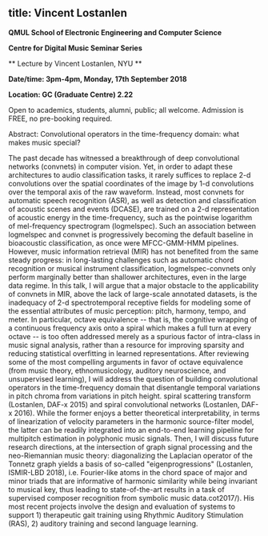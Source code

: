 
title: Vincent Lostanlen
-----------------


**QMUL School of Electronic Engineering and Computer Science**

**Centre for Digital Music Seminar Series**

** Lecture by Vincent Lostanlen, NYU
**

**Date/time: 3pm-4pm, Monday, 17th September 2018**

**Location: GC (Graduate Centre) 2.22**

Open to academics, students, alumni, public; all welcome. 
Admission is FREE, no pre-booking required.


Abstract: 
Convolutional operators in the time-frequency domain: what makes music 
special?

The past decade has witnessed a breakthrough of deep convolutional 
networks (convnets) in computer vision. Yet, in order to adapt these 
architectures to audio classification tasks, it rarely suffices to 
replace 2-d convolutions over the spatial coordinates of the image by 
1-d convolutions over the temporal axis of the raw waveform. Instead, 
most convnets for automatic speech recognition (ASR), as well as 
detection and classification of acoustic scenes and events (DCASE), are 
trained on a 2-d representation of acoustic energy in the 
time-frequency, such as the pointwise logarithm of mel-frequency 
spectrogram (logmelspec). Such an association between logmelspec and 
convnet is progressively becoming the default baseline in bioacoustic 
classification, as once were MFCC-GMM-HMM pipelines. However, music 
information retrieval (MIR) has not benefited from the same steady 
progress: in long-lasting challenges such as automatic chord recognition 
or musical instrument classification, logmelspec-convnets only perform 
marginally better than shallower architectures, even in the large data 
regime.
In this talk, I will argue that a major obstacle to the applicability of 
convnets in MIR, above the lack of large-scale annotated datasets, is 
the inadequacy of 2-d spectrotemporal receptive fields for modeling some 
of the essential attributes of music perception: pitch, harmony, tempo, 
and meter. In particular, octave equivalence -- that is, the cognitive 
wrapping of a continuous frequency axis onto a spiral which makes a full 
turn at every octave  -- is too often addressed merely as a spurious 
factor of intra-class in music signal analysis, rather than a resource 
for improving sparsity and reducing statistical overfitting in learned 
representations.
After reviewing some of the most compelling arguments in favor of octave 
equivalence (from music theory, ethnomusicology, auditory neuroscience, 
and unsupervised learning), I will address the question of building 
convolutional operators in the time-frequency domain that disentangle 
temporal variations in pitch chroma from variations in pitch height. 
  spiral scattering transform (Lostanlen, DAF-x 2015) and spiral 
convolutional networks (Lostanlen, DAF-x 2016). While the former enjoys 
a better theoretical interpretability, in terms of linearization of 
velocity parameters in the harmonic source-filter model, the latter can 
be readily integrated into an end-to-end learning pipeline for 
multipitch estimation in polyphonic music signals. Then, I will discuss 
future research directions, at the intersection of graph signal 
processing and the neo-Riemannian music theory: diagonalizing the 
Laplacian operator of the Tonnetz graph yields a basis of so-called 
"eigenprogressions" (Lostanlen, ISMIR-LBD 2018), i.e. Fourier-like atoms 
in the chord space of major and minor triads that are informative of 
harmonic similarity while being invariant to musical key, thus leading 
to state-of-the-art results in a task of supervised composer recognition 
from symbolic music data.cot2017/). 
His most recent projects involve the design and evaluation of systems to support 1) therapeutic gait training 
using Rhythmic Auditory Stimulation (RAS), 2) auditory training and second language learning.
